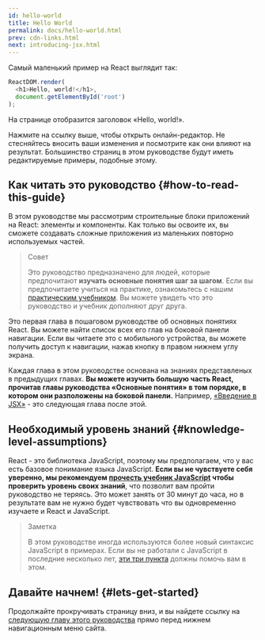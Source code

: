 ```yaml
---
id: hello-world
title: Hello World
permalink: docs/hello-world.html
prev: cdn-links.html
next: introducing-jsx.html
---
```


Самый маленький пример на React выглядит так:

```js
ReactDOM.render(
  <h1>Hello, world!</h1>,
  document.getElementById('root')
);
```

На странице отобразится заголовок «Hello, world!».

[](codepen://hello-world)

Нажмите на ссылку выше, чтобы открыть онлайн-редактор. Не стесняйтесь вносить ваши изменения и посмотрите как они влияют на результат. Большинство страниц в этом руководстве будут иметь редактируемые примеры, подобные этому.

## Как читать это руководство {#how-to-read-this-guide}

В этом руководстве мы рассмотрим строительные блоки приложений на React: элементы и компоненты. Как только вы освоите их, вы сможете создавать сложные приложения из маленьких повторно используемых частей.

>Совет
>
>Это руководство предназначено для людей, которые предпочитают **изучать основные понятия шаг за шагом**. Если вы предпочитаете учиться на практике, ознакомьтесь с нашим [практическим учебником](/tutorial/tutorial.html). Вы можете увидеть что это руководство и учебник дополняют друг друга.

Это первая глава в пошаговом руководстве об основных понятиях React. Вы можете найти список всех его глав на боковой панели навигации. Если вы читаете это с мобильного устройства, вы можете получить доступ к навигации, нажав кнопку в правом нижнем углу экрана.

Каждая глава в этом руководстве основана на знаниях представленых в предыдущих главах. **Вы можете изучить большую часть React, прочитав главы руководства «Основные понятия» в том порядке, в котором они разположены на боковой панели.** Например, [«Введение в JSX»](/docs/introducing-jsx.html) - это следующая глава после этой.

## Необходимый уровень знаний {#knowledge-level-assumptions}

React - это библиотека JavaScript, поэтому мы предполагаем, что у вас есть базовое понимание языка JavaScript. **Если вы не чувствуете себя уверенно, мы рекомендуем [прочесть учебник JavaScript](https://developer.mozilla.org/ru/docs/Web/JavaScript/A_re-introduction_to_JavaScript) чтобы проверить уровень своих знаний**, что позволит вам пройти руководство не теряясь. Это может занять от 30 минут до часа, но в результате вам не нужно будет чувствовать что вы одновременно изучаете и React и JavaScript.

>Заметка
>
>В этом руководстве иногда используются более новый синтаксис JavaScript в примерах. Если вы не работали с JavaScript в последние несколько лет, [эти три пункта](https://gist.github.com/gaearon/683e676101005de0add59e8bb345340c) должны помочь вам в этом.


## Давайте начнем! {#lets-get-started}

Продолжайте прокручивать страницу вниз, и вы найдете ссылку на [следующую главу этого руководства](/docs/introducing-jsx.html) прямо перед нижнем навигационным меню сайта.


